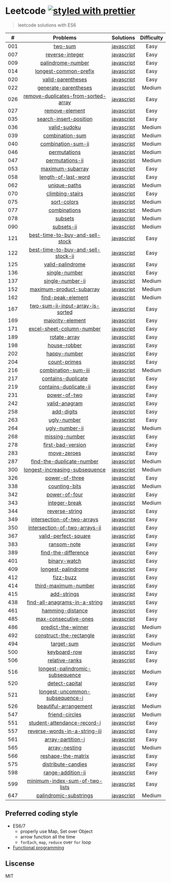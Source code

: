 # Leetcode [![styled with prettier](https://img.shields.io/badge/styled_with-prettier-ff69b4.svg)](https://github.com/prettier/prettier)

> leetcode solutions with ES6

| # | Problems | Solutions | Difficulty
|:--:|:-----:|:---------:|:----:|
|001|[two-sum](https://leetcode.com/problems/two-sum/)| [javascript](.&#x2F;solutions&#x2F;001.two-sum&#x2F;two-sum.js)|Easy
|007|[reverse-integer](https://leetcode.com/problems/reverse-integer/)| [javascript](.&#x2F;solutions&#x2F;007.reverse-integer&#x2F;reverse-integer.js)|Easy
|009|[palindrome-number](https://leetcode.com/problems/palindrome-number/)| [javascript](.&#x2F;solutions&#x2F;009.palindrome-number&#x2F;palindrome-number.js)|Easy
|014|[longest-common-prefix](https://leetcode.com/problems/longest-common-prefix/)| [javascript](.&#x2F;solutions&#x2F;014.longest-common-prefix&#x2F;longest-common-prefix.js)|Easy
|020|[valid-parentheses](https://leetcode.com/problems/valid-parentheses/)| [javascript](.&#x2F;solutions&#x2F;020.valid-parentheses&#x2F;valid-parentheses.js)|Easy
|022|[generate-parentheses](https://leetcode.com/problems/generate-parentheses/)| [javascript](.&#x2F;solutions&#x2F;022.generate-parentheses&#x2F;generate-parentheses.js)|Medium
|026|[remove-duplicates-from-sorted-array](https://leetcode.com/problems/remove-duplicates-from-sorted-array/)| [javascript](.&#x2F;solutions&#x2F;026.remove-duplicates-from-sorted-array&#x2F;remove-duplicates-from-sorted-array.js)|Easy
|027|[remove-element](https://leetcode.com/problems/remove-element/)| [javascript](.&#x2F;solutions&#x2F;027.remove-element&#x2F;remove-element.js)|Easy
|035|[search-insert-position](https://leetcode.com/problems/search-insert-position/)| [javascript](.&#x2F;solutions&#x2F;035.search-insert-position&#x2F;search-insert-position.js)|Easy
|036|[valid-sudoku](https://leetcode.com/problems/valid-sudoku/)| [javascript](.&#x2F;solutions&#x2F;036.valid-sudoku&#x2F;valid-sudoku.js)|Medium
|039|[combination-sum](https://leetcode.com/problems/combination-sum/)| [javascript](.&#x2F;solutions&#x2F;039.combination-sum&#x2F;combination-sum.js)|Medium
|040|[combination-sum-ii](https://leetcode.com/problems/combination-sum-ii/)| [javascript](.&#x2F;solutions&#x2F;040.combination-sum-ii&#x2F;combination-sum-ii.js)|Medium
|046|[permutations](https://leetcode.com/problems/permutations/)| [javascript](.&#x2F;solutions&#x2F;046.permutations&#x2F;permutations.js)|Medium
|047|[permutations-ii](https://leetcode.com/problems/permutations-ii/)| [javascript](.&#x2F;solutions&#x2F;047.permutations-ii&#x2F;permutations-ii.js)|Medium
|053|[maximum-subarray](https://leetcode.com/problems/maximum-subarray/)| [javascript](.&#x2F;solutions&#x2F;053.maximum-subarray&#x2F;maximum-subarray.js)|Easy
|058|[length-of-last-word](https://leetcode.com/problems/length-of-last-word/)| [javascript](.&#x2F;solutions&#x2F;058.length-of-last-word&#x2F;length-of-last-word.js)|Easy
|062|[unique-paths](https://leetcode.com/problems/unique-paths/)| [javascript](.&#x2F;solutions&#x2F;062.unique-paths&#x2F;unique-paths.js)|Medium
|070|[climbing-stairs](https://leetcode.com/problems/climbing-stairs/)| [javascript](.&#x2F;solutions&#x2F;070.climbing-stairs&#x2F;climbing-stairs.js)|Easy
|075|[sort-colors](https://leetcode.com/problems/sort-colors/)| [javascript](.&#x2F;solutions&#x2F;075.sort-colors&#x2F;sort-colors.js)|Medium
|077|[combinations](https://leetcode.com/problems/combinations/)| [javascript](.&#x2F;solutions&#x2F;077.combinations&#x2F;combinations.js)|Medium
|078|[subsets](https://leetcode.com/problems/subsets/)| [javascript](.&#x2F;solutions&#x2F;078.subsets&#x2F;subsets.js)|Medium
|090|[subsets-ii](https://leetcode.com/problems/subsets-ii/)| [javascript](.&#x2F;solutions&#x2F;090.subsets-ii&#x2F;subsets-ii.js)|Medium
|121|[best-time-to-buy-and-sell-stock](https://leetcode.com/problems/best-time-to-buy-and-sell-stock/)| [javascript](.&#x2F;solutions&#x2F;121.best-time-to-buy-and-sell-stock&#x2F;best-time-to-buy-and-sell-stock.js)|Easy
|122|[best-time-to-buy-and-sell-stock-ii](https://leetcode.com/problems/best-time-to-buy-and-sell-stock-ii/)| [javascript](.&#x2F;solutions&#x2F;122.best-time-to-buy-and-sell-stock-ii&#x2F;best-time-to-buy-and-sell-stock-ii.js)|Easy
|125|[valid-palindrome](https://leetcode.com/problems/valid-palindrome/)| [javascript](.&#x2F;solutions&#x2F;125.valid-palindrome&#x2F;valid-palindrome.js)|Easy
|136|[single-number](https://leetcode.com/problems/single-number/)| [javascript](.&#x2F;solutions&#x2F;136.single-number&#x2F;single-number.js)|Easy
|137|[single-number-ii](https://leetcode.com/problems/single-number-ii/)| [javascript](.&#x2F;solutions&#x2F;137.single-number-ii&#x2F;single-number-ii.js)|Medium
|152|[maximum-product-subarray](https://leetcode.com/problems/maximum-product-subarray/)| [javascript](.&#x2F;solutions&#x2F;152.maximum-product-subarray&#x2F;maximum-product-subarray.js)|Medium
|162|[find-peak-element](https://leetcode.com/problems/find-peak-element/)| [javascript](.&#x2F;solutions&#x2F;162.find-peak-element&#x2F;find-peak-element.js)|Medium
|167|[two-sum-ii-input-array-is-sorted](https://leetcode.com/problems/two-sum-ii-input-array-is-sorted/)| [javascript](.&#x2F;solutions&#x2F;167.two-sum-ii-input-array-is-sorted&#x2F;two-sum-ii-input-array-is-sorted.js)|Easy
|169|[majority-element](https://leetcode.com/problems/majority-element/)| [javascript](.&#x2F;solutions&#x2F;169.majority-element&#x2F;majority-element.js)|Easy
|171|[excel-sheet-column-number](https://leetcode.com/problems/excel-sheet-column-number/)| [javascript](.&#x2F;solutions&#x2F;171.excel-sheet-column-number&#x2F;excel-sheet-column-number.js)|Easy
|189|[rotate-array](https://leetcode.com/problems/rotate-array/)| [javascript](.&#x2F;solutions&#x2F;189.rotate-array&#x2F;rotate-array.js)|Easy
|198|[house-robber](https://leetcode.com/problems/house-robber/)| [javascript](.&#x2F;solutions&#x2F;198.house-robber&#x2F;house-robber.js)|Easy
|202|[happy-number](https://leetcode.com/problems/happy-number/)| [javascript](.&#x2F;solutions&#x2F;202.happy-number&#x2F;happy-number.js)|Easy
|204|[count-primes](https://leetcode.com/problems/count-primes/)| [javascript](.&#x2F;solutions&#x2F;204.count-primes&#x2F;count-primes.js)|Easy
|216|[combination-sum-iii](https://leetcode.com/problems/combination-sum-iii/)| [javascript](.&#x2F;solutions&#x2F;216.combination-sum-iii&#x2F;combination-sum-iii.js)|Medium
|217|[contains-duplicate](https://leetcode.com/problems/contains-duplicate/)| [javascript](.&#x2F;solutions&#x2F;217.contains-duplicate&#x2F;contains-duplicate.js)|Easy
|219|[contains-duplicate-ii](https://leetcode.com/problems/contains-duplicate-ii/)| [javascript](.&#x2F;solutions&#x2F;219.contains-duplicate-ii&#x2F;contains-duplicate-ii.js)|Easy
|231|[power-of-two](https://leetcode.com/problems/power-of-two/)| [javascript](.&#x2F;solutions&#x2F;231.power-of-two&#x2F;power-of-two.js)|Easy
|242|[valid-anagram](https://leetcode.com/problems/valid-anagram/)| [javascript](.&#x2F;solutions&#x2F;242.valid-anagram&#x2F;valid-anagram.js)|Easy
|258|[add-digits](https://leetcode.com/problems/add-digits/)| [javascript](.&#x2F;solutions&#x2F;258.add-digits&#x2F;add-digits.js)|Easy
|263|[ugly-number](https://leetcode.com/problems/ugly-number/)| [javascript](.&#x2F;solutions&#x2F;263.ugly-number&#x2F;ugly-number.js)|Easy
|264|[ugly-number-ii](https://leetcode.com/problems/ugly-number-ii/)| [javascript](.&#x2F;solutions&#x2F;264.ugly-number-ii&#x2F;ugly-number-ii.js)|Medium
|268|[missing-number](https://leetcode.com/problems/missing-number/)| [javascript](.&#x2F;solutions&#x2F;268.missing-number&#x2F;missing-number.js)|Easy
|278|[first-bad-version](https://leetcode.com/problems/first-bad-version/)| [javascript](.&#x2F;solutions&#x2F;278.first-bad-version&#x2F;first-bad-version.js)|Easy
|283|[move-zeroes](https://leetcode.com/problems/move-zeroes/)| [javascript](.&#x2F;solutions&#x2F;283.move-zeroes&#x2F;move-zeroes.js)|Easy
|287|[find-the-duplicate-number](https://leetcode.com/problems/find-the-duplicate-number/)| [javascript](.&#x2F;solutions&#x2F;287.find-the-duplicate-number&#x2F;find-the-duplicate-number.js)|Medium
|300|[longest-increasing-subsequence](https://leetcode.com/problems/longest-increasing-subsequence/)| [javascript](.&#x2F;solutions&#x2F;300.longest-increasing-subsequence&#x2F;longest-increasing-subsequence.js)|Medium
|326|[power-of-three](https://leetcode.com/problems/power-of-three/)| [javascript](.&#x2F;solutions&#x2F;326.power-of-three&#x2F;power-of-three.js)|Easy
|338|[counting-bits](https://leetcode.com/problems/counting-bits/)| [javascript](.&#x2F;solutions&#x2F;338.counting-bits&#x2F;counting-bits.js)|Medium
|342|[power-of-four](https://leetcode.com/problems/power-of-four/)| [javascript](.&#x2F;solutions&#x2F;342.power-of-four&#x2F;power-of-four.js)|Easy
|343|[integer-break](https://leetcode.com/problems/integer-break/)| [javascript](.&#x2F;solutions&#x2F;343.integer-break&#x2F;integer-break.js)|Medium
|344|[reverse-string](https://leetcode.com/problems/reverse-string/)| [javascript](.&#x2F;solutions&#x2F;344.reverse-string&#x2F;reverse-string.js)|Easy
|349|[intersection-of-two-arrays](https://leetcode.com/problems/intersection-of-two-arrays/)| [javascript](.&#x2F;solutions&#x2F;349.intersection-of-two-arrays&#x2F;intersection-of-two-arrays.js)|Easy
|350|[intersection-of-two-arrays-ii](https://leetcode.com/problems/intersection-of-two-arrays-ii/)| [javascript](.&#x2F;solutions&#x2F;350.intersection-of-two-arrays-ii&#x2F;intersection-of-two-arrays-ii.js)|Easy
|367|[valid-perfect-square](https://leetcode.com/problems/valid-perfect-square/)| [javascript](.&#x2F;solutions&#x2F;367.valid-perfect-square&#x2F;valid-perfect-square.js)|Easy
|383|[ransom-note](https://leetcode.com/problems/ransom-note/)| [javascript](.&#x2F;solutions&#x2F;383.ransom-note&#x2F;ransom-note.js)|Easy
|389|[find-the-difference](https://leetcode.com/problems/find-the-difference/)| [javascript](.&#x2F;solutions&#x2F;389.find-the-difference&#x2F;find-the-difference.js)|Easy
|401|[binary-watch](https://leetcode.com/problems/binary-watch/)| [javascript](.&#x2F;solutions&#x2F;401.binary-watch&#x2F;binary-watch.js)|Easy
|409|[longest-palindrome](https://leetcode.com/problems/longest-palindrome/)| [javascript](.&#x2F;solutions&#x2F;409.longest-palindrome&#x2F;longest-palindrome.js)|Easy
|412|[fizz-buzz](https://leetcode.com/problems/fizz-buzz/)| [javascript](.&#x2F;solutions&#x2F;412.fizz-buzz&#x2F;fizz-buzz.js)|Easy
|414|[third-maximum-number](https://leetcode.com/problems/third-maximum-number/)| [javascript](.&#x2F;solutions&#x2F;414.third-maximum-number&#x2F;third-maximum-number.js)|Easy
|415|[add-strings](https://leetcode.com/problems/add-strings/)| [javascript](.&#x2F;solutions&#x2F;415.add-strings&#x2F;add-strings.js)|Easy
|438|[find-all-anagrams-in-a-string](https://leetcode.com/problems/find-all-anagrams-in-a-string/)| [javascript](.&#x2F;solutions&#x2F;438.find-all-anagrams-in-a-string&#x2F;find-all-anagrams-in-a-string.js)|Easy
|461|[hamming-distance](https://leetcode.com/problems/hamming-distance/)| [javascript](.&#x2F;solutions&#x2F;461.hamming-distance&#x2F;hamming-distance.js)|Easy
|485|[max-consecutive-ones](https://leetcode.com/problems/max-consecutive-ones/)| [javascript](.&#x2F;solutions&#x2F;485.max-consecutive-ones&#x2F;max-consecutive-ones.js)|Easy
|486|[predict-the-winner](https://leetcode.com/problems/predict-the-winner/)| [javascript](.&#x2F;solutions&#x2F;486.predict-the-winner&#x2F;predict-the-winner.js)|Medium
|492|[construct-the-rectangle](https://leetcode.com/problems/construct-the-rectangle/)| [javascript](.&#x2F;solutions&#x2F;492.construct-the-rectangle&#x2F;construct-the-rectangle.js)|Easy
|494|[target-sum](https://leetcode.com/problems/target-sum/)| [javascript](.&#x2F;solutions&#x2F;494.target-sum&#x2F;target-sum.js)|Medium
|500|[keyboard-row](https://leetcode.com/problems/keyboard-row/)| [javascript](.&#x2F;solutions&#x2F;500.keyboard-row&#x2F;keyboard-row.js)|Easy
|506|[relative-ranks](https://leetcode.com/problems/relative-ranks/)| [javascript](.&#x2F;solutions&#x2F;506.relative-ranks&#x2F;relative-ranks.js)|Easy
|516|[longest-palindromic-subsequence](https://leetcode.com/problems/longest-palindromic-subsequence/)| [javascript](.&#x2F;solutions&#x2F;516.longest-palindromic-subsequence&#x2F;longest-palindromic-subsequence.js)|Medium
|520|[detect-capital](https://leetcode.com/problems/detect-capital/)| [javascript](.&#x2F;solutions&#x2F;520.detect-capital&#x2F;detect-capital.js)|Easy
|521|[longest-uncommon-subsequence-i](https://leetcode.com/problems/longest-uncommon-subsequence-i/)| [javascript](.&#x2F;solutions&#x2F;521.longest-uncommon-subsequence-i&#x2F;longest-uncommon-subsequence-i.js)|Easy
|526|[beautiful-arrangement](https://leetcode.com/problems/beautiful-arrangement/)| [javascript](.&#x2F;solutions&#x2F;526.beautiful-arrangement&#x2F;beautiful-arrangement.js)|Medium
|547|[friend-circles](https://leetcode.com/problems/friend-circles/)| [javascript](.&#x2F;solutions&#x2F;547.friend-circles&#x2F;friend-circles.js)|Medium
|551|[student-attendance-record-i](https://leetcode.com/problems/student-attendance-record-i/)| [javascript](.&#x2F;solutions&#x2F;551.student-attendance-record-i&#x2F;student-attendance-record-i.js)|Easy
|557|[reverse-words-in-a-string-iii](https://leetcode.com/problems/reverse-words-in-a-string-iii/)| [javascript](.&#x2F;solutions&#x2F;557.reverse-words-in-a-string-iii&#x2F;reverse-words-in-a-string-iii.js)|Easy
|561|[array-partition-i](https://leetcode.com/problems/array-partition-i/)| [javascript](.&#x2F;solutions&#x2F;561.array-partition-i&#x2F;array-partition-i.js)|Easy
|565|[array-nesting](https://leetcode.com/problems/array-nesting/)| [javascript](.&#x2F;solutions&#x2F;565.array-nesting&#x2F;array-nesting.js)|Medium
|566|[reshape-the-matrix](https://leetcode.com/problems/reshape-the-matrix/)| [javascript](.&#x2F;solutions&#x2F;566.reshape-the-matrix&#x2F;reshape-the-matrix.js)|Easy
|575|[distribute-candies](https://leetcode.com/problems/distribute-candies/)| [javascript](.&#x2F;solutions&#x2F;575.distribute-candies&#x2F;distribute-candies.js)|Easy
|598|[range-addition-ii](https://leetcode.com/problems/range-addition-ii/)| [javascript](.&#x2F;solutions&#x2F;598.range-addition-ii&#x2F;range-addition-ii.js)|Easy
|599|[minimum-index-sum-of-two-lists](https://leetcode.com/problems/minimum-index-sum-of-two-lists/)| [javascript](.&#x2F;solutions&#x2F;599.minimum-index-sum-of-two-lists&#x2F;minimum-index-sum-of-two-lists.js)|Easy
|647|[palindromic-substrings](https://leetcode.com/problems/palindromic-substrings/)| [javascript](.&#x2F;solutions&#x2F;647.palindromic-substrings&#x2F;palindromic-substrings.js)|Medium


## Preferred coding style
* ES6/7
  * properly use Map, Set over Object
  * arrow function all the time
  * `forEach`, `map`, `reduce` over `for` loop
* [Functional programming](https://github.com/hemanth/functional-programming-jargon)

## Liscense
MIT
